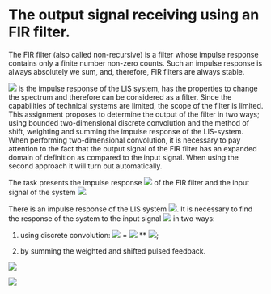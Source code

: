 # The output signal receiving using an FIR filter.
  The FIR filter (also called non-recursive) is a filter whose impulse response contains only a finite number non-zero counts. Such an impulse response is always absolutely we sum, and, therefore, FIR filters are always stable.  
  
  ![](https://latex.codecogs.com/svg.latex?h(n_{1},&space;n_{2})) is the impulse response of the LIS system, has the properties to change the spectrum and therefore can be considered as a filter. Since the capabilities of technical systems are limited, the scope of the filter is limited. This assignment proposes to determine the output of the filter in two ways; using bounded two-dimensional discrete convolution and the method of shift, weighting and summing the impulse response of the LIS-system. When performing two-dimensional convolution, it is necessary to pay attention to the fact that the output signal of the FIR filter has an expanded domain of definition as compared to the input signal. When using the second approach it will turn out automatically.  

  The task presents the impulse response ![](https://latex.codecogs.com/svg.latex?h(n_{1},&space;n_{2})) of the FIR filter and the input signal of the system ![](https://latex.codecogs.com/svg.latex?x(n_{1},&space;n_{2})).

  There is an impulse response of the LIS system ![](https://latex.codecogs.com/svg.latex?h(n_{1},&space;n_{2})). It is necessary to find the response of the system to the input signal ![](https://latex.codecogs.com/svg.latex?x(n_{1},&space;n_{2})) in two ways:
  
  1. using discrete convolution: ![](https://latex.codecogs.com/svg.latex?y(n_{1},&space;n_{2})) = ![](https://latex.codecogs.com/svg.latex?h(n_{1},&space;n_{2})) ** ![](https://latex.codecogs.com/svg.latex?x(n_{1},&space;n_{2}));

  2. by summing the weighted and shifted pulsed feedback.

  ![](https://latex.codecogs.com/svg.latex?h(n_1,&space;n_2)&space;=&space;\begin{bmatrix}&space;3&space;&&space;3&space;&&space;2&space;&&space;2&space;&&space;1&space;&&space;1&space;&&space;2\newline\&space;1&space;&&space;1&space;&&space;4&space;&&space;3&space;&&space;2&space;&&space;2&space;&&space;\newline\&space;2&space;&&space;2&space;&&space;3&space;&&space;4&space;&&space;&&space;5&space;&&space;4\\&space;2&space;&&space;4&space;&&space;3&space;&&space;3&space;&&space;2&space;&&space;1&space;&&space;\\&space;&&space;4&space;&&space;2&space;&&space;&&space;3&space;&&space;6&space;&&space;5\\&space;&&space;3&space;&&space;2&space;&&space;4&space;&&space;7&space;&&space;5&space;&&space;7\\&space;&&space;3&space;&&space;3&space;&&space;&&space;4&space;&&space;4&space;&&space;7&space;\end{bmatrix}) 
  
  ![](https://latex.codecogs.com/svg.latex?x(n_1,&space;n_2)&space;=&space;\begin{bmatrix}&space;&&space;3&space;&&space;3&space;&&space;&&space;5&space;&&space;&&space;\\&space;4&space;&&space;2&space;&&space;2&space;&&space;4&space;&&space;&&space;4&space;&&space;4\\&space;5&space;&&space;3&space;&&space;2&space;&&space;5&space;&&space;3&space;&&space;4&space;&&space;7\\&space;5&space;&&space;4&space;&&space;2&space;&&space;&&space;&&space;4&space;&&space;\\&space;&&space;4&space;&&space;1&space;&&space;4&space;&&space;&&space;&&space;8\\&space;3&space;&&space;3&space;&&space;2&space;&&space;&&space;2&space;&&space;4&space;&&space;5\\&space;&&space;1&space;&&space;3&space;&&space;4&space;&&space;&&space;4&space;&&space;6\\&space;&&space;4&space;&&space;&&space;5&space;&&space;5&space;&&space;&&space;\end{bmatrix})
